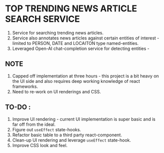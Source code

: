 # TOP TRENDING NEWS ARTICLE SEARCH SERVICE 

1. Service for searching trending news articles.
2. Service also annotates news articles against certain entities of interest - limited to PERSON, DATE and LOCAITON type named-entities.
3. Leveraged Open-AI chat-completion service for detecting entities - 

## NOTE
1. Capped off implementation at three hours - this project is a bit heavy on the UI side and also requires deep working knowledge of react frameworks.
2. Need to re-work on UI renderings and CSS.

## TO-DO :
1. Improve UI rendering - current UI implementation is super basic and is far off from the ideal.
2. Figure out `useEffect` state-hooks.
3. Refactor basic table to a third party react-component. 
4. Clean-up UI rendering and leverage `useEffect` state-hook.
5. Improve CSS look and feel.

